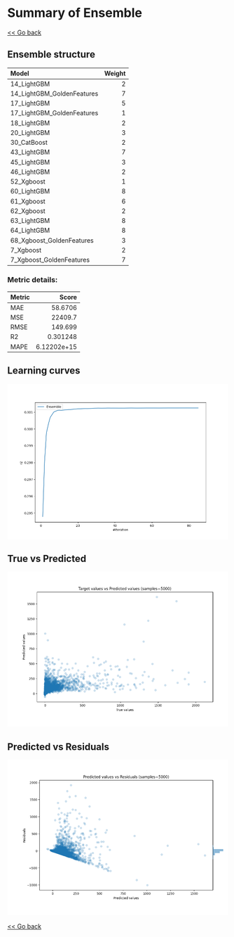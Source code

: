 # Summary of Ensemble

[<< Go back](../README.md)


## Ensemble structure
| Model                      |   Weight |
|:---------------------------|---------:|
| 14_LightGBM                |        2 |
| 14_LightGBM_GoldenFeatures |        7 |
| 17_LightGBM                |        5 |
| 17_LightGBM_GoldenFeatures |        1 |
| 18_LightGBM                |        2 |
| 20_LightGBM                |        3 |
| 30_CatBoost                |        2 |
| 43_LightGBM                |        7 |
| 45_LightGBM                |        3 |
| 46_LightGBM                |        2 |
| 52_Xgboost                 |        1 |
| 60_LightGBM                |        8 |
| 61_Xgboost                 |        6 |
| 62_Xgboost                 |        2 |
| 63_LightGBM                |        8 |
| 64_LightGBM                |        8 |
| 68_Xgboost_GoldenFeatures  |        3 |
| 7_Xgboost                  |        2 |
| 7_Xgboost_GoldenFeatures   |        7 |

### Metric details:
| Metric   |           Score |
|:---------|----------------:|
| MAE      |    58.6706      |
| MSE      | 22409.7         |
| RMSE     |   149.699       |
| R2       |     0.301248    |
| MAPE     |     6.12202e+15 |



## Learning curves
![Learning curves](learning_curves.png)
## True vs Predicted

![True vs Predicted](true_vs_predicted.png)


## Predicted vs Residuals

![Predicted vs Residuals](predicted_vs_residuals.png)



[<< Go back](../README.md)
